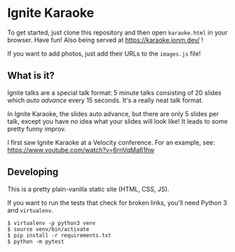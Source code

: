# Ignite Karaoke

To get started, just clone this repository and then open `karaoke.html`
in your browser. Have fun! Also being served at https://karaoke.jonm.dev/ !

If you want to add photos, just add their URLs to the `images.js` file!

## What is it?

Ignite talks are a special talk format: 5 minute talks consisting of
20 slides which _auto advance_ every 15 seconds. It's a really neat talk
format.

In Ignite Karaoke, the slides auto advance, but there are only 5
slides per talk, except you have no idea what your slides will look
like! It leads to some pretty funny improv.

I first saw Ignite Karaoke at a Velocity conference. For an example, see:
https://www.youtube.com/watch?v=6rnVqMa61hw

## Developing

This is a pretty plain-vanilla static site (HTML, CSS, JS).

If you want to run the tests that check for broken links, you'll need
Python 3 and `virtualenv`.

```
$ virtualenv -p python3 venv
$ source venv/bin/activate
$ pip install -r requirements.txt
$ python -m pytest
```
